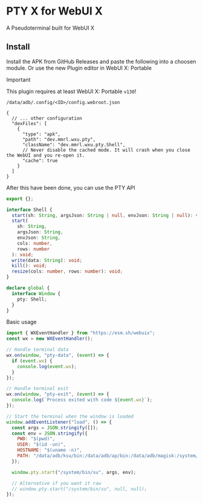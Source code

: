 # PTY X for WebUI X

A Pseudoterminal built for WebUI X

## Install

Install the APK from GitHub Releases and paste the following into a choosen module. Or use the new Plugin editor in WebUI X: Portable

> [!IMPORTANT]
> This plugin requires at least WebUI X: Portable `v130`!

`/data/adb/.config/<ID>/config.webroot.json`

```jsonc
{
  // ... other configuration
  "dexFiles": [
    {
      "type": "apk",
      "path": "dev.mmrl.wxu.pty",
      "className": "dev.mmrl.wxu.pty.Shell",
      // Never disable the cached mode. It will crash when you close the WebUI and you re-open it.
      "cache": true
    }
  ]
}
```

After this have been done, you can use the PTY API

```ts
export {};

interface Shell {
  start(sh: String, argsJson: String | null, envJson: String | null): void;
  start(
    sh: String,
    argsJson: String,
    envJson: String,
    cols: number,
    rows: number
  ): void;
  write(data: String): void;
  kill(): void;
  resize(cols: number, rows: number): void;
}

declare global {
  interface Window {
    pty: Shell;
  }
}
```

Basic usage

```js
import { WXEventHandler } from "https://esm.sh/webuix";
const wx = new WXEventHandler();

// Handle terminal data
wx.on(window, "pty-data", (event) => {
  if (event.wx) {
    console.log(event.wx);
  }
});

// Handle terminal exit
wx.on(window, "pty-exit", (event) => {
  console.log(`Process exited with code ${event.wx}`);
});

// Start the terminal when the window is loaded
window.addEventListener("load", () => {
  const args = JSON.stringify([]);
  const env = JSON.stringify({
    PWD: "$(pwd)",
    USER: "$(id -un)",
    HOSTNAME: "$(uname -n)",
    PATH: "/data/adb/ksu/bin:/data/adb/ap/bin:/data/adb/magisk:/system/bin:/sbin:/vendor/bin:/system/sbin:/system/xbin:/system/product/bin:/system/system_ext/bin",
  });

  window.pty.start("/system/bin/su", args, env);

  // Alternative if you want it raw
  // window.pty.start("/system/bin/su", null, null);
});
```
